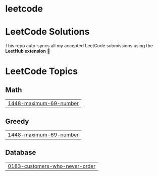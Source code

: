 # leetcode
# LeetCode Solutions

This repo auto-syncs all my accepted LeetCode submissions using the **LeetHub extension** 🚀  

<!---LeetCode Topics Start-->
# LeetCode Topics
## Math
|  |
| ------- |
| [1448-maximum-69-number](https://github.com/anilnunnagopula/leetcode/tree/master/1448-maximum-69-number) |
## Greedy
|  |
| ------- |
| [1448-maximum-69-number](https://github.com/anilnunnagopula/leetcode/tree/master/1448-maximum-69-number) |
## Database
|  |
| ------- |
| [0183-customers-who-never-order](https://github.com/anilnunnagopula/leetcode/tree/master/0183-customers-who-never-order) |
<!---LeetCode Topics End-->